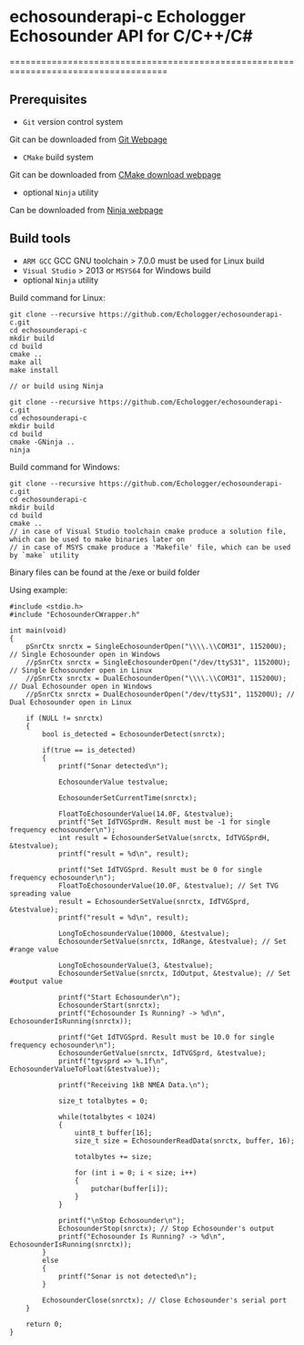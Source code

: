 # echosounderapi-c Echologger Echosounder API for C/C++/C#
====================================================================================

Prerequisites
-------------

- `Git` version control system

Git can be downloaded from [Git Webpage](https://git-scm.com/downloads)

- `CMake` build system

Git can be downloaded from [CMake download webpage](https://cmake.org/download/)

- optional `Ninja` utility

Can be downloaded from [Ninja webpage](https://ninja-build.org/)

Build tools
-----------

- `ARM GCC` GCC GNU toolchain > 7.0.0 must be used for Linux build
- `Visual Studio` > 2013 or `MSYS64` for Windows build
- optional `Ninja` utility

Build command for Linux:

    git clone --recursive https://github.com/Echologger/echosounderapi-c.git
    cd echosounderapi-c
    mkdir build
    cd build
    cmake ..
    make all
    make install

    // or build using Ninja
    
    git clone --recursive https://github.com/Echologger/echosounderapi-c.git
    cd echosounderapi-c
    mkdir build
    cd build
    cmake -GNinja ..
    ninja    
    
Build command for Windows:

    git clone --recursive https://github.com/Echologger/echosounderapi-c.git
    cd echosounderapi-c
    mkdir build
    cd build
    cmake ..
    // in case of Visual Studio toolchain cmake produce a solution file, which can be used to make binaries later on
    // in case of MSYS cmake produce a 'Makefile' file, which can be used by `make` utility
    
Binary files can be found at the /exe or build folder

Using example:

    #include <stdio.h>
    #include "EchosounderCWrapper.h"

    int main(void)
    {
        pSnrCtx snrctx = SingleEchosounderOpen("\\\\.\\COM31", 115200U); // Single Echosounder open in Windows
        //pSnrCtx snrctx = SingleEchosounderOpen("/dev/ttyS31", 115200U); // Single Echosounder open in Linux
        //pSnrCtx snrctx = DualEchosounderOpen("\\\\.\\COM31", 115200U); // Dual Echosounder open in Windows
        //pSnrCtx snrctx = DualEchosounderOpen("/dev/ttyS31", 115200U); // Dual Echosounder open in Linux

        if (NULL != snrctx)
        {
            bool is_detected = EchosounderDetect(snrctx);
            
            if(true == is_detected)
            {
                printf("Sonar detected\n");

                EchosounderValue testvalue;

                EchosounderSetCurrentTime(snrctx);

                FloatToEchosounderValue(14.0F, &testvalue);
                printf("Set IdTVGSprdH. Result must be -1 for single frequency echosounder\n");
                int result = EchosounderSetValue(snrctx, IdTVGSprdH, &testvalue);
                printf("result = %d\n", result);

                printf("Set IdTVGSprd. Result must be 0 for single frequency echosounder\n");
                FloatToEchosounderValue(10.0F, &testvalue); // Set TVG spreading value
                result = EchosounderSetValue(snrctx, IdTVGSprd, &testvalue);
                printf("result = %d\n", result);

                LongToEchosounderValue(10000, &testvalue);
                EchosounderSetValue(snrctx, IdRange, &testvalue); // Set #range value

                LongToEchosounderValue(3, &testvalue);
                EchosounderSetValue(snrctx, IdOutput, &testvalue); // Set #output value

                printf("Start Echosounder\n");
                EchosounderStart(snrctx);
                printf("Echosounder Is Running? -> %d\n", EchosounderIsRunning(snrctx));

                printf("Get IdTVGSprd. Result must be 10.0 for single frequency echosounder\n");
                EchosounderGetValue(snrctx, IdTVGSprd, &testvalue);
                printf("tgvsprd => %.1f\n", EchosounderValueToFloat(&testvalue));

                printf("Receiving 1kB NMEA Data.\n");

                size_t totalbytes = 0;

                while(totalbytes < 1024)
                {          
                    uint8_t buffer[16];
                    size_t size = EchosounderReadData(snrctx, buffer, 16);

                    totalbytes += size;

                    for (int i = 0; i < size; i++)
                    {
                        putchar(buffer[i]);
                    }            
                }

                printf("\nStop Echosounder\n");
                EchosounderStop(snrctx); // Stop Echosounder's output
                printf("Echosounder Is Running? -> %d\n", EchosounderIsRunning(snrctx));
            }
            else
            {
                printf("Sonar is not detected\n");
            }

            EchosounderClose(snrctx); // Close Echosounder's serial port
        }

        return 0;
    }
